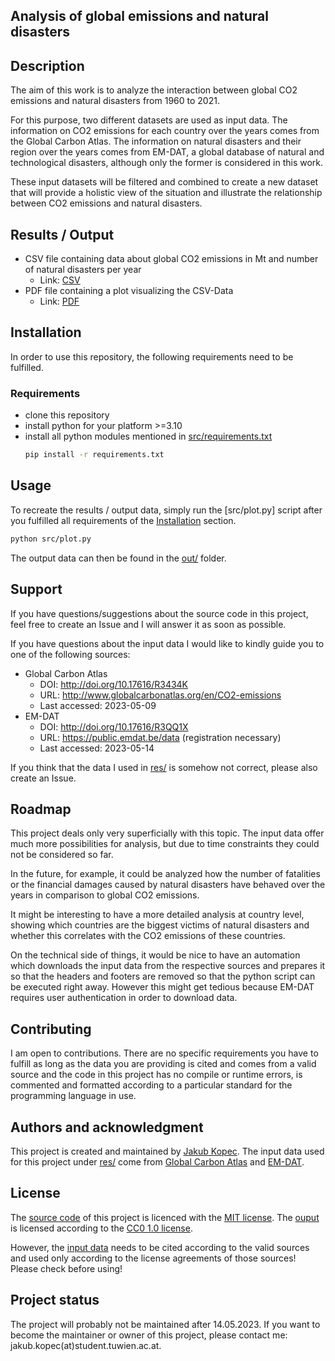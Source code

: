 ## Analysis of global emissions and natural disasters

## Description
The aim of this work is to analyze the interaction between global CO2 emissions and natural disasters from 1960 to 2021. 

For this purpose, two different datasets are used as input data. The information on CO2 emissions for each country over the years comes from the Global Carbon Atlas. The information on natural disasters and their region over the years comes from EM-DAT, a global database of natural and technological disasters, although only the former is considered in this work. 

These input datasets will be filtered and combined to create a new dataset that will provide a holistic view of the situation and illustrate the relationship between CO2 emissions and natural disasters.

## Results / Output

- CSV file containing data about global CO2 emissions in Mt and number of natural disasters per year
  - Link: [CSV](out/worldwide_CO2_emissions_and_natural_disasters_1960_to_2021.csv)
- PDF file containing a plot visualizing the CSV-Data
  - Link: [PDF](out/worldwide_CO2_emissions_and_natural_disasters_1960_to_2021.pdf)


## Installation
In order to use this repository, the following requirements need to be fulfilled.
### Requirements
- clone this repository
- install python for your platform >=3.10
- install all python modules mentioned in [src/requirements.txt](src/requirements.txt)
  ```bash
  pip install -r requirements.txt
  ```

## Usage
To recreate the results / output data, simply run the [src/plot.py] script after you fulfilled all requirements of the [Installation](#installation) section.

```bash
python src/plot.py
```

The output data can then be found in the [out/](out/) folder.

## Support
If you have questions/suggestions about the source code in this project, feel free to create an Issue and I will answer it as soon as possible.

If you have questions about the input data I would like to kindly guide you to one of the following sources:

- Global Carbon Atlas
  - DOI: http://doi.org/10.17616/R3434K
  - URL: http://www.globalcarbonatlas.org/en/CO2-emissions
  - Last accessed: 2023-05-09 
- EM-DAT
  - DOI: http://doi.org/10.17616/R3QQ1X
  - URL: https://public.emdat.be/data (registration necessary)
  - Last accessed: 2023-05-14

If you think that the data I used in [res/](res/) is somehow not correct, please also create an Issue.
## Roadmap
This project deals only very superficially with this topic. The input data offer much more possibilities for analysis, but due to time constraints they could not be considered so far. 

In the future, for example, it could be analyzed how the number of fatalities or the financial damages caused by natural disasters have behaved over the years in comparison to global CO2 emissions. 

It might be interesting to have a more detailed analysis at country level, showing which countries are the biggest victims of natural disasters and whether this correlates with the CO2 emissions of these countries.

On the technical side of things, it would be nice to have an automation which downloads the input data from the respective sources and prepares it so that the headers and footers are removed so that the python script can be executed right away. However this might get tedious because EM-DAT requires user authentication in order to download data.

## Contributing
I am open to contributions. There are no specific requirements you have to fulfill as long as the data you are providing is cited and comes from a valid source and the code in this project has no compile or runtime errors, is commented and formatted according to a particular standard for the programming language in use.

## Authors and acknowledgment
This project is created and maintained by [Jakub Kopec](https://orcid.org/0009-0006-8549-5031). The input data used for this project under [res/](res/) come from [Global Carbon Atlas](http://doi.org/10.17616/R3434K) and [EM-DAT](http://doi.org/10.17616/R3QQ1X).

## License
The [source code](src/) of this project is licenced with the [MIT license](/LICENSE). The [ouput](out/) is licensed according to the [CC0 1.0 license](out/LICENSE).

However, the [input data](res/) needs to be cited according to the valid sources and used only according to the license agreements of those sources! Please check before using!

## Project status
The project will probably not be maintained after 14.05.2023. If you want to become the maintainer or owner of this project, please contact me: jakub.kopec(at)student.tuwien.ac.at.